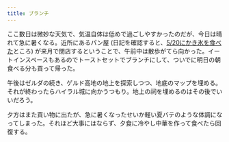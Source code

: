 ```yaml
---
title: ブランチ
---
```


ここ数日は微妙な天気で、気温自体は低めで過ごしやすかったのだが、今日は晴れて急に暑くなる。近所にあるパン屋 (日記を確認すると、[5/20にかき氷を食べた](https://ceshmina.com/diary/20230520)ところ) が来月で閉店するということで、午前中は散歩がてら向かった。イートインスペースもあるのでトーストセットでブランチにして、ついでに明日の朝食べる分も買って帰った。

午後はゼルダの続き、ゲルド高地の地上を探索しつつ、地底のマップを埋める。それが終わったらハイラル城に向かうつもり。地上の祠を埋めるのはその後でいいだろう。

夕方はまた買い物に出たが、急に暑くなったせいか軽い夏バテのような体調になってしまった。それほど大事にはならず、夕食に冷やし中華を作って食べたら回復する。
